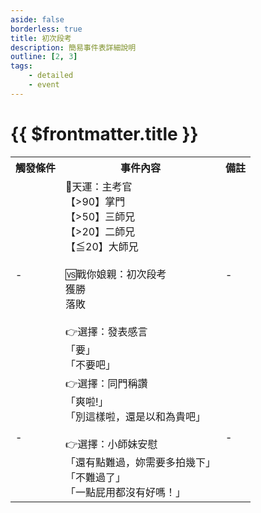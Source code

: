 ```yaml
---
aside: false
borderless: true
title: 初次段考
description: 簡易事件表詳細說明
outline: [2, 3]
tags:
    - detailed
    - event
---
```


# {{ $frontmatter.title }}

<Table class="timeline-table">
    <tr class="timeline-header">
        <th>觸發條件</th>
        <th>事件內容</th>
        <th>備註</th>
    </tr>
	<tr>
		<td>-</td>
		<td>
			🎲天運：主考官 <br>
			<span title="難度降低，獲勝後唐中翎+1">【>90】掌門 </span> <br>
			<span title="獲勝後唐陞好感+1">【>50】三師兄 </span> <br>
			<span title="難度上升、獲勝後唐錚+1、向心-5">【>20】二師兄 </span> <br>
			<span title="獲勝後獲得道具【甘蔗】、👉選擇：發表感言">【≦20】大師兄 </span> <br>
			<br>
			🆚戰你娘親：初次段考 <br>
			<span title="向心-10、武學+3、心相+30、考官獎勵">獲勝 </span> <br>
			<span title="性情-2、心相-20、生死簿10「小師妹的制裁」">落敗 </span> <br>
			<br>
			👉選擇：發表感言<br>
			<span title="道德-1、處世-2、嘴力+1">「要」 </span> <br>
			<span title="性情-1、唐中翎-2">「不要吧」 </span> <br>
		</td>
		<td>-</td>
	</tr>
	<tr>
		<td>-</td>
		<td>
			👉選擇：同門稱讚<br>
			<span title="處世+1、心相+15">「爽啦!」 </span> <br>
			<span title="修養+1、向心+5、處世-2">「別這樣啦，還是以和為貴吧」 </span> <br>
			<br>
			👉選擇：小師妹安慰<br>
			<span title="變心-1、唐默鈴+1、心相+30">「還有點難過，妳需要多拍幾下」 </span> <br>
			<span title="變心-1、唐默鈴+2、心相+10">「不難過了」 </span> <br>
			<span title="變心+2、修養-2、處世+1、唐默鈴-2">「一點屁用都沒有好嗎！」 </span> <br>
		</td>
		<td>-</td>
	</tr>
</table>
